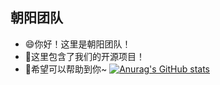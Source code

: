 ## 朝阳团队
- 😄你好！这里是朝阳团队！
- 🎉这里包含了我们的开源项目！
- 🎈希望可以帮助到你~
[![Anurag's GitHub stats](https://github-readme-stats.vercel.app/api?username=chaoyang-team)](https://github.com/anuraghazra/github-readme-stats)
